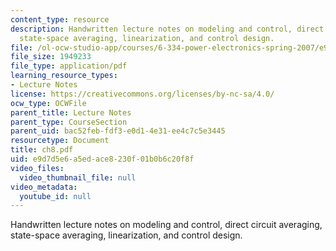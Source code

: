 ```yaml
---
content_type: resource
description: Handwritten lecture notes on modeling and control, direct circuit averaging,
  state-space averaging, linearization, and control design.
file: /ol-ocw-studio-app/courses/6-334-power-electronics-spring-2007/e9d7d5e6a5edace8230f01b0b6c20f8f_ch8.pdf
file_size: 1949233
file_type: application/pdf
learning_resource_types:
- Lecture Notes
license: https://creativecommons.org/licenses/by-nc-sa/4.0/
ocw_type: OCWFile
parent_title: Lecture Notes
parent_type: CourseSection
parent_uid: bac52feb-fdf3-e0d1-4e31-ee4c7c5e3445
resourcetype: Document
title: ch8.pdf
uid: e9d7d5e6-a5ed-ace8-230f-01b0b6c20f8f
video_files:
  video_thumbnail_file: null
video_metadata:
  youtube_id: null
---
```

Handwritten lecture notes on modeling and control, direct circuit averaging, state-space averaging, linearization, and control design.